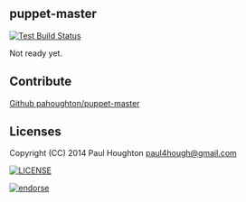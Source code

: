 ## puppet-master

[![Test Build Status](https://travis-ci.org/pahoughton/puppet-master.png)](https://travis-ci.org/pahoughton/puppet-master)

Not ready yet.

## Contribute

[Github pahoughton/puppet-master](https://github.com/pahoughton/puppet-master)

## Licenses

Copyright (CC) 2014 Paul Houghton <paul4hough@gmail.com>

[![LICENSE](http://i.creativecommons.org/l/by/3.0/88x31.png)](http://creativecommons.org/licenses/by/3.0/)

[![endorse](https://api.coderwall.com/pahoughton/endorsecount.png)](https://coderwall.com/pahoughton)
